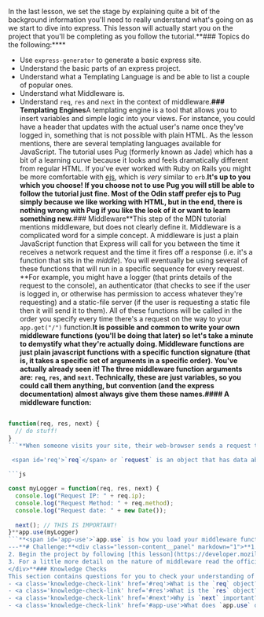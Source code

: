 In the last lesson, we set the stage by explaining quite a bit of the background information you'll need to really understand what's going on as we start to dive into express. This lesson will actually start you on the project that you'll be completing as you follow the tutorial.**###  Topics
  do the following:****
 - Use `express-generator` to generate a basic express site.
 - Understand the basic parts of an express project.
 - Understand what a Templating Language is and be able to list a couple of popular ones.
 - Understand what Middleware is.
 - Understand `req`, `res` and `next` in the context of middleware.**### Templating Engines**A templating engine is a tool that allows you to insert variables and simple logic into your views. For instance, you could have a header that updates with the actual user's name once they've logged in, something that is not possible with plain HTML. As the lesson mentions, there are several templating languages available for JavaScript.  The tutorial uses Pug (formerly known as Jade) which has a bit of a learning curve because it looks and feels dramatically different from regular HTML. If you've ever worked with Ruby on Rails you might be more comfortable with [ejs](https://ejs.co), which is _very_ similar to `erb`.**It's up to you which you choose! If you choose not to use Pug you will still be able to follow the tutorial just fine. Most of the Odin staff prefer ejs to Pug simply because we like working with HTML, but in the end, there is nothing wrong with Pug if you like the look of it or want to learn something new.**### Middleware**This step of the MDN tutorial mentions middleware, but does not clearly define it. Middleware is a complicated word for a simple concept. <span id='middleware'>A middleware is just a plain JavaScript function that Express will call for you between the time it receives a network request and the time it fires off a response (i.e. it's a function that sits in the _middle_)</span>. You will eventually be using several of these functions that will run in a specific sequence for every request. **For example, you might have a logger (that prints details of the request to the console), an authenticator (that checks to see if the user is logged in, or otherwise has permission to access whatever they're requesting) and a static-file server (if the user is requesting a static file then it will send it to them). All of these functions will be called in the order you specify every time there's a request on the way to your `app.get("/")` function.**It is possible and common to write your own middleware functions (you'll be doing that later) so let's take a minute to demystify what they're actually doing. Middleware functions are just plain javascript functions with a specific function signature (that is, it takes a specific set of arguments in a specific order). You've actually already seen it! **The three middleware function arguments are: `req`, `res`, and `next`. Technically, these are just variables, so you could call them anything, but convention (and the express documentation) almost always give them these names.**#### **A middleware function:****

```js

function(req, res, next) {
  // do stuff!
}
```**When someone visits your site, their web-browser sends a request to your server. Express takes that request and passes it through all of the middleware functions that you have defined and used in your project.  Each function is defined with these parameters which might seem familiar to you from the plain Node tutorial that you went through in the 'Getting Started' lesson.  Technically, `req` and `res` are _almost_ the same here as they are in vanilla Node, but Express enhances them by adding a few useful properties and methods to them.
 
 <span id='req'>`req`</span> or `request` is an object that has data about the incoming request such as the exact URL that was visited, any parameters in the URL, the `body` of the request (useful if the user is submitting a form with some data in it) and many other things.** - You can see everything it includes in the [express docs](https://expressjs.com/en/4x/api.html#req).** <span id='res'>`res`</span> or `response` is an object that represents the response that Express is going to send back to the user. Typically, you use the information in the `req` to determine what you're going to do with the `res` by calling `res.send()` or another method on the object.** - Check out the documentation for the response object [here!](https://expressjs.com/en/4x/api.html#res)**<span id='next'>`next`</span> is a function that you see a little less often, but is _very_ important to the functioning of your app. If you are writing or using some middleware that does not send a response back to the user's client then you _must_ call the `next` function at the end of your middleware function.  The next function simply tells express to move to the next middleware in the stack, but if you forget to call it then your app will pause and nothing will happen!**#### **An example middleware**As a quick example, if you wanted to create a simple logging middleware you could write a function like this:****

```js

const myLogger = function(req, res, next) {
  console.log("Request IP: " + req.ip);
  console.log("Request Method: " + req.method);
  console.log("Request date: " + new Date());
  
  next(); // THIS IS IMPORTANT!
}**app.use(myLogger)
```**<span id='app-use'>`app.use` is how you load your middleware function into Express so that it knows to use it</span>. If you stick this bit of code in any express application near the beginning of your `app.js` (after the part where you define `app = express()`) then it will write all of those details to your console every time you get a network request. When the logging is complete we call the `next()` function so that our app can continue.**As a final detail, the order that middleware gets executed in your app matters!  Middleware functions will always run in the order that they are instantiated using `app.use()`.**### Using git**if you choose to use git when completing this tutorial (you should!) then you will want to add a  `.gitignore` file to make sure you do not commit/upload your `node_modules` folder to GitHub. `node_modules` is the directory where all of your project's dependencies are installed (it's where the code for express is downloaded) and it can get quite large. References to all of these dependencies are stored in the `package.json` file anyway, so anyone that wants to clone and work on the project simply has to run `npm install` to download and install all those dependencies anyway, so uploading them to GitHub is a waste of time and space.**- [This article](https://www.atlassian.com/git/tutorials/saving-changes/gitignore) explains the process. You just need to create a file called `.gitignore` and put `node_modules` on a line inside that file.
---**# Challenge:**<div class="lesson-content__panel" markdown="1">**1. Read this [intro article](https://developer.mozilla.org/en-US/docs/Learn/Server-side/Express_Nodejs/Tutorial_local_library_website) on MDN.
2. Begin the project by following [this lesson](https://developer.mozilla.org/en-US/docs/Learn/Server-side/Express_Nodejs/skeleton_website).  Be sure to read everything carefully! There's quite a bit of important information in this article. You only have to do part 2 for now. We will continue where we leave off later.
3. For a little more detail on the nature of middleware read the official documentation [here](http://expressjs.com/en/guide/using-middleware.html).
</div>**### Knowledge Checks 
This section contains questions for you to check your understanding of this lesson. If you're having trouble answering the questions below on your own, review the material above to find the answer.**- <a class='knowledge-check-link' href='#middleware'>What is middleware?</a>
- <a class='knowledge-check-link' href='#req'>What is the `req` object?</a>
- <a class='knowledge-check-link' href='#res'>What is the `res` object?</a>
- <a class='knowledge-check-link' href='#next'>Why is `next` important?</a>
- <a class='knowledge-check-link' href='#app-use'>What does `app.use` do?</a>

